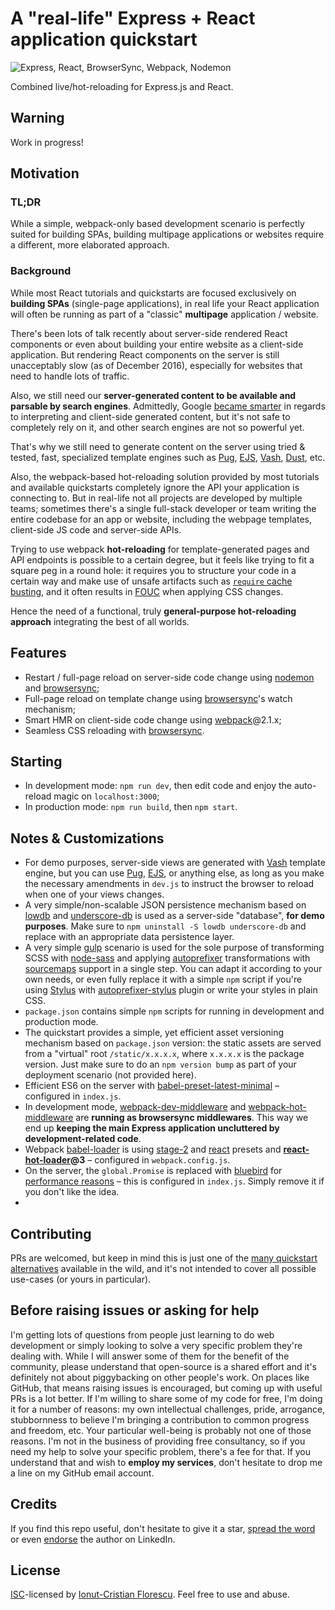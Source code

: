 # A "real-life" Express + React application quickstart

![Express, React, BrowserSync, Webpack, Nodemon](https://cloud.githubusercontent.com/assets/581999/20681348/e629cd74-b5ab-11e6-94fa-b3b30cdbacc3.png)

Combined live/hot-reloading for Express.js and React.

## Warning

Work in progress!

## Motivation

### TL;DR

While a simple, webpack-only based development scenario is perfectly suited for building SPAs, building multipage applications or websites require a different, more elaborated approach.

### Background

While most React tutorials and quickstarts are focused exclusively on **building SPAs** (single-page applications), in real life your React application will often be running as part of a "classic" **multipage** application / website.

There's been lots of talk recently about server-side rendered React components or even about building your entire website as a client-side application. But rendering React components on the server is still unacceptably slow (as of December 2016), especially for websites that need to handle lots of traffic.

Also, we still need our **server-generated content to be available and parsable by search engines**. Admittedly, Google [became smarter](http://andrewhfarmer.com/react-seo/) in regards to interpreting and client-side generated content, but it's not safe to completely rely on it, and other search engines are not so powerful yet.

That's why we still need to generate content on the server using tried & tested, fast, specialized template engines such as [Pug](https://pugjs.org/api/getting-started.html), [EJS](http://ejs.co/), [Vash](https://github.com/kirbysayshi/vash), [Dust](http://www.dustjs.com/), etc.  

Also, the webpack-based hot-reloading solution provided by most tutorials and available quickstarts completely ignore the API your application is connecting to. But in real-life not all projects are developed by multiple teams; sometimes there's a single full-stack developer or team writing the entire codebase for an app or website, including the webpage templates, client-side JS code and server-side APIs.

Trying to use webpack **hot-reloading** for template-generated pages and API endpoints is possible to a certain degree, but it feels like trying to fit a square peg in a round hole: it requires you to structure your code in a certain way and make use of unsafe artifacts such as [`require` cache busting](http://stackoverflow.com/questions/23685930/clearing-require-cache), and it often results in [FOUC](https://en.wikipedia.org/wiki/Flash_of_unstyled_content) when applying CSS changes.

Hence the need of a functional, truly **general-purpose hot-reloading approach** integrating the best of all worlds.

## Features

- Restart / full-page reload on server-side code change using [nodemon](http://nodemon.io/) and [browsersync](https://www.browsersync.io/);
- Full-page reload on template change using [browsersync](https://www.browsersync.io/)'s watch mechanism;
- Smart HMR on client-side code change using [webpack](https://webpack.js.org/)@2.1.x;
- Seamless CSS reloading with [browsersync](https://www.browsersync.io/).

## Starting

- In development mode: `npm run dev`, then edit code and enjoy the auto-reload magic on `localhost:3000`;
- In production mode: `npm run build`, then `npm start`.

## Notes & Customizations

- For demo purposes, server-side views are generated with [Vash](https://github.com/kirbysayshi/vash) template engine, but you can use [Pug](https://pugjs.org/api/getting-started.html), [EJS](http://ejs.co/), or anything else, as long as you make the necessary amendments in `dev.js` to instruct the browser to reload when one of your views changes.
- A very simple/non-scalable JSON persistence mechanism based on [lowdb](https://github.com/typicode/lowdb) and [underscore-db](https://github.com/typicode/underscore-db) is used as a server-side "database", **for demo purposes**. Make sure to `npm uninstall -S lowdb underscore-db` and replace with an appropriate data persistence layer.
- A very simple [gulp](http://gulpjs.com/) scenario is used for the sole purpose of transforming SCSS with [node-sass](https://github.com/sass/node-sass) and applying [autoprefixer](https://github.com/postcss/autoprefixer) transformations with [sourcemaps](https://github.com/floridoo/gulp-sourcemaps) support in a single step. You can adapt it according to your own needs, or even fully replace it with a simple `npm` script if you're using [Stylus](http://stylus-lang.com/) with [autoprefixer-stylus](https://github.com/jescalan/autoprefixer-stylus) plugin or write your styles in plain CSS.
- `package.json` contains simple `npm` scripts for running in development and production mode.
- The quickstart provides a simple, yet efficient asset versioning mechanism based on `package.json` version: the static assets are served from a "virtual" root `/static/x.x.x.x`, where `x.x.x.x` is the package version. Just make sure to do an `npm version bump` as part of your deployment scenario (not provided here).
- Efficient ES6 on the server with [babel-preset-latest-minimal](https://github.com/gabmontes/babel-preset-latest-minimal) – configured in `index.js`.
- In development mode, [webpack-dev-middleware](https://github.com/webpack/webpack-dev-middleware) and [webpack-hot-middleware](https://github.com/glenjamin/webpack-hot-middleware) are **running as browsersync middlewares**. This way we end up **keeping the main Express application uncluttered by development-related code**.
- Webpack [babel-loader](https://github.com/babel/babel-loader) is using [stage-2](https://babeljs.io/docs/plugins/preset-stage-2/) and [react](https://babeljs.io/docs/plugins/preset-react/) presets and **[react-hot-loader](https://github.com/gaearon/react-hot-loader)@3** – configured in `webpack.config.js`.
- On the server, the `global.Promise` is replaced with [bluebird](http://bluebirdjs.com/docs/getting-started.html) for [performance reasons](http://bluebirdjs.com/docs/benchmarks.html) – this is configured in `index.js`. Simply remove it if you don't like the idea.
-
## Contributing

PRs are welcomed, but keep in mind this is just one of the [many quickstart alternatives](https://www.google.com/?q=react+quickstart) available in the wild, and it's not intended to cover all possible use-cases (or yours in particular).

## Before raising issues or asking for help

I'm getting lots of questions from people just learning to do web development or simply looking to solve a very specific problem they're dealing with. While I will answer some of them for the benefit of the community, please understand that open-source is a shared effort and it's definitely not about piggybacking on other people's work. On places like GitHub, that means raising issues is encouraged, but coming up with useful PRs is a lot better. If I'm willing to share some of my code for free, I'm doing it for a number of reasons: my own intellectual challenges, pride, arrogance, stubbornness to believe I'm bringing a contribution to common progress and freedom, etc. Your particular well-being is probably not one of those reasons. I'm not in the business of providing free consultancy, so if you need my help to solve your specific problem, there's a fee for that. If you understand that and wish to **employ my services**, don't hesitate to drop me a line on my GitHub email account.

## Credits

If you find this repo useful, don't hesitate to give it a star, [spread the word](http://twitter.com/share?text=Checkout%20this%20custom%20Express%2BReact%20quickstart!&amp;url=http%3A%2F%2Fgithub.com/icflorescu/quickstart-express-react&amp;hashtags=javascript,nodejs,express,react,hmr,livereload&amp;via=icflorescu) or even [endorse](https://www.linkedin.com/in/icflorescu) the author on LinkedIn.

## License

[ISC](https://en.wikipedia.org/wiki/ISC_license)-licensed by [Ionut-Cristian Florescu](https://github.com/icflorescu). Feel free to use and abuse.
